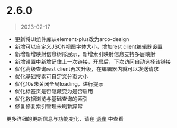 # 2.6.0

> 2023-02-17

- 更新将UI组件库从element-plus改为arco-design
- 新增可以自定义JSON视图字体大小，增加rest client编辑器设置
- 新增新增映射信息树形展示，新增索引映射信息支持多层映射
- 新增设置中新增记住上一次链接，开启后，下次访问自动选择该链接
- 优化高级查询rest client再次升级，在编辑器内就可以发送请求
- 优化基础搜索可自定义分页大小
- 优化10s未关闭全局loading，进行提示
- 优化标签页是否隐藏变为是否启用
- 优化数据浏览与基础查询的索引
- 修复修复索引管理未刷新异常

更多详细的更新信息与功能变化，请在 [语雀](https://www.yuque.com/baozhiyige-tewwf/ygxv4r/zm52vqonettg8uz1) 中查看